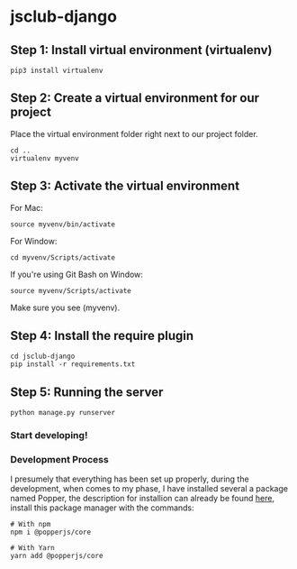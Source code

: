 # jsclub-django
## Step 1: Install virtual environment (virtualenv)
```
pip3 install virtualenv
```
## Step 2: Create a virtual environment for our project
Place the virtual environment folder right next to our project folder.
```
cd ..
virtualenv myvenv
```
## Step 3: Activate the virtual environment
For Mac:
```
source myvenv/bin/activate
```
For Window:
```
cd myvenv/Scripts/activate
```
If you're using Git Bash on Window:
```
source myvenv/Scripts/activate
```
Make sure you see (myvenv).
## Step 4: Install the require plugin
```
cd jsclub-django
pip install -r requirements.txt
```
## Step 5: Running the server
```
python manage.py runserver
```
### Start developing!


### Development Process
I presumely that everything has been set up properly, during the development, when comes to my phase, I have installed several a package named Popper, the description for installion can already be found [here](https://github.com/namvdo/jsclub-django-1/tree/master/node_modules/%40popperjs/core), install this package manager with the commands:
```
# With npm
npm i @popperjs/core

# With Yarn
yarn add @popperjs/core
```

